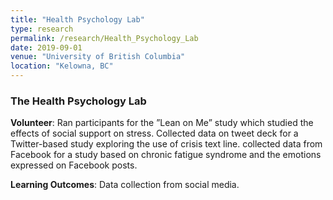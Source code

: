 ```yaml
---
title: "Health Psychology Lab"
type: research
permalink: /research/Health_Psychology_Lab
date: 2019-09-01
venue: "University of British Columbia"
location: "Kelowna, BC"
---
```


### The Health Psychology Lab
**Volunteer**: Ran participants for the ”Lean on Me” study which studied the effects of social support on stress. Collected
data on tweet deck for a Twitter-based study exploring the use of crisis text line. collected data from Facebook for a
study based on chronic fatigue syndrome and the emotions expressed on Facebook posts.

**Learning Outcomes**: Data collection from social media.

